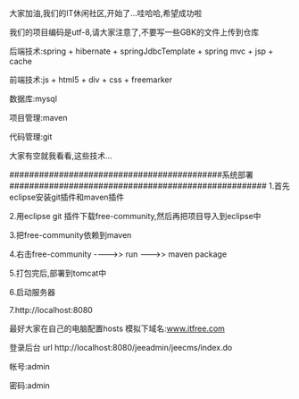 大家加油,我们的IT休闲社区,开始了...哇哈哈,希望成功啦

我们的项目编码是utf-8,请大家注意了,不要写一些GBK的文件上传到仓库

后端技术:spring + hibernate + springJdbcTemplate + spring mvc + jsp + cache


前端技术:js + html5 + div + css + freemarker

数据库:mysql


项目管理:maven

代码管理:git

大家有空就我看看,这些技术...

###########################################系统部署####################################################
1.首先eclipse安装git插件和maven插件

2.用eclipse git 插件下载free-community,然后再把项目导入到eclipse中

3.把free-community依赖到maven

4.右击free-community ---->> run --->> maven package

5.打包完后,部署到tomcat中

6.启动服务器

7.http://localhost:8080

最好大家在自己的电脑配置hosts 模拟下域名:www.itfree.com

登录后台 url http://localhost:8080/jeeadmin/jeecms/index.do

帐号:admin

密码:admin


